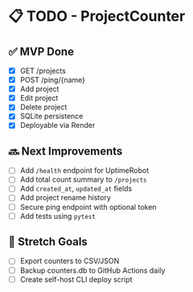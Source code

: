 # 📋 TODO - ProjectCounter

## ✅ MVP Done
- [x] GET /projects
- [x] POST /ping/{name}
- [x] Add project
- [x] Edit project
- [x] Delete project
- [x] SQLite persistence
- [x] Deployable via Render

## 🔜 Next Improvements
- [ ] Add `/health` endpoint for UptimeRobot
- [ ] Add total count summary to `/projects`
- [ ] Add `created_at`, `updated_at` fields
- [ ] Add project rename history
- [ ] Secure ping endpoint with optional token
- [ ] Add tests using `pytest`

## 🧪 Stretch Goals
- [ ] Export counters to CSV/JSON
- [ ] Backup counters.db to GitHub Actions daily
- [ ] Create self-host CLI deploy script